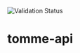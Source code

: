 ![Validation Status](https://validator.swagger.io/validator?url=https://raw.githubusercontent.com/gbalnis/tomme-api/master/tomme-api.yaml)
# tomme-api
